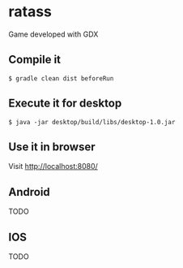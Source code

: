 # ratass
Game developed with GDX

## Compile it
`$ gradle clean dist beforeRun`

## Execute it for desktop
`$ java -jar desktop/build/libs/desktop-1.0.jar`

## Use it in browser
Visit [http://localhost:8080/](http://localhost:8080/)

## Android
TODO

## IOS
TODO